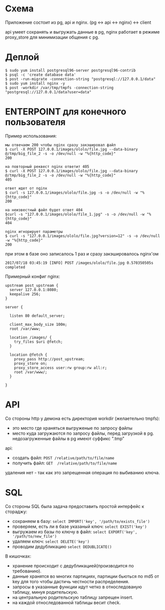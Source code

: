 # Схема

Приложение состоит из pg, api и nginx.
(pg <-> api <-> nginx) <-> client

api умеет сохранять и выгружать данные в pg, nginx работает в режиме proxy_store для минимизации общения с pg.

# Деплой

```
$ sudo yum install postgresql96-server postgresql96-contrib
$ psql -c 'create database data'
$ post -run-migrate -connection-string "postgresql://127.0.0.1/data"
$ sudo yum install nginx -y
$ post -workdir /var/tmp/tmpfs -connection-string "postgresql://127.0.0.1/data?user=data"
```

# ENTERPOINT для конечного пользователя

Пример использования:
```
мы отвечаем 200 чтобы nginx сразу закэшировал файл
$ curl -X POST 127.0.0.1/images/ololo/file.jpg --data-binary @/tmp/big_file_2 -s -o /dev/null -w "%{http_code}"
200

на повторный реквест nginx ответит 405
$ curl -X POST 127.0.0.1/images/ololo/file.jpg --data-binary @/tmp/big_file_2 -s -o /dev/null -w "%{http_code}"
405

ответ идет от nginx
$ curl -s 127.0.0.1/images/ololo/file.jpg -s -o /dev/null -w "%{http_code}"
200

на неизвестный файл будет ответ 404
$curl -s "127.0.0.1/images/ololo/file_1.jpg" -s -o /dev/null -w "%{http_code}"
404

nginx игнорирует параметры
$ curl -s "127.0.0.1/images/ololo/file.jpg?version=12" -s -o /dev/null -w "%{http_code}"
200
```

при этом в базе оно записалось 1 раз и сразу закэшировалось nginx'ом
```
2017/07/18 03:45:19 [INFO] POST /images/ololo/file.jpg 0.570350505s completed
```

Примерный конфиг nginx:

```
upstream post_upstream {
  server 127.0.0.1:8080;
  keepalive 256;
}

server {

  listen 80 default_server;

  client_max_body_size 100m;
  root /var/www;

  location /images/ {
    try_files $uri @fetch;
  }

  location @fetch {
    proxy_pass http://post_upstream;
    proxy_store on;
    proxy_store_access user:rw group:rw all:r;
    root /var/www/;
  }

}
```

# API

Со стороны http у демона есть директория workdir (желаетельно tmpfs):
  * это место где храняться выгруженые по запросу файлы
  * место куда загружаются по запросу файлы, перед загрузкой в pg. недозагруженные файлы в pg имеют суффикс ".tmp"

api:
  * создать файл:  `POST /relative/path/to/file/name`
  * получить файл: `GET  /relative/path/to/file/name`

удаления нет - так как это запрещенная операция по выбиванию ключа.

# SQL

Со стороны SQL была задача предоставить простой интерфейс к стораджу:
  * сохраняем в базу: `select IMPORT('key', '/path/to/exists_file')`
  * проверяем, есть ли в базе указаный ключ: `select EXIST('key')`
  * выгружаем из базы по ключу в файл: `select EXPORT('key', '/path/to/new_file')`
  * удаляем ключ: `select DELETE('key')`
  * проводим дедубликацию `select DEDUBLICATE()`

В кишочках:
  * хранение происходит с дедубликацией(производится по требованию).
  * данные хранятся во многих партициях, партиции бьються по md5 от key для того чтобы дастичь честности распределения.
  * запросы в указанные функции идут четко в относледованую таблицу, минуя родительскую.
  * на центральную родительскую таблицу запрещен insert.
  * на каждой относледованной таблицы весит check.

